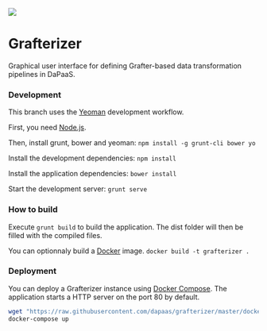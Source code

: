  ![](http://dapaas.github.io/api-documentation/grafterizer_logo.png)
 
Grafterizer
===========

Graphical user interface for defining Grafter-based data transformation pipelines in DaPaaS.


### Development

This branch uses the [Yeoman](http://yeoman.io/) development workflow.

First, you need [Node.js](http://nodejs.org/).

Then, install grunt, bower and yeoman:
```npm install -g grunt-cli bower yo```

Install the development dependencies:
```npm install```

Install the application dependencies:
```bower install```

Start the development server:
```grunt serve```

### How to build

Execute ```grunt build``` to build the application. The dist folder will then be filled with the compiled files.

You can optionnaly build a [Docker](http://docker.com/) image.
```docker build -t grafterizer .```

### Deployment

You can deploy a Grafterizer instance using [Docker Compose](https://docs.docker.com/compose/). The application starts a HTTP server on the port 80 by default.

```sh
wget "https://raw.githubusercontent.com/dapaas/grafterizer/master/docker-compose.yml"
docker-compose up
```
